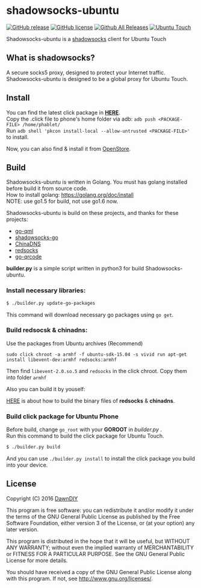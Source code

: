 # shadowsocks-ubuntu

[![GitHub release](https://img.shields.io/github/release/dawndiy/shadowsocks-ubuntu.svg?maxAge=2592000)](https://github.com/dawndiy/shadowsocks-ubuntu/releases/latest)
[![GitHub license](https://img.shields.io/badge/license-AGPL-blue.svg)](https://raw.githubusercontent.com/dawndiy/shadowsocks-ubuntu/master/LICENSE)
[![Github All Releases](https://img.shields.io/github/downloads/dawndiy/shadowsocks-ubuntu/total.svg?maxAge=2592000)](https://github.com/dawndiy/shadowsocks-ubuntu/releases)
[![Ubuntu Touch](https://img.shields.io/badge/OpenStore-shadowsocks-4caf50.svg)](https://open.uappexplorer.com/app/shadowsocks.ubuntu-dawndiy)

Shadowsocks-ubuntu is a [shadowsocks](https://shadowsocks.org) client for Ubuntu Touch

## What is shadowsocks?
A secure socks5 proxy, designed to protect your Internet traffic.  
Shadowsocks-ubuntu is designed to be a global proxy for Ubuntu Touch.

## Install
You can find the latest click package in [**HERE**](https://github.com/dawndiy/shadowsocks-ubuntu/releases).  
Copy the .click file to phone's home folder via adb: `adb push <PACKAGE-FILE> /home/phablet/`  
Run `adb shell 'pkcon install-local --allow-untrusted <PACKAGE-FILE>'` to install.

Now, you can also find & install it from [OpenStore](https://open.uappexplorer.com/app/shadowsocks.ubuntu-dawndiy).

## Build
Shadowsocks-ubuntu is written in Golang. You must has golang installed before build it from source code.  
How to install golang: https://golang.org/doc/install  
NOTE: use go1.5 for build, not use go1.6 now.

Shadowsocks-ubuntu is build on these projects, and thanks for these projects:

- [go-qml](https://github.com/go-qml/qml)
- [shadowsocks-go](https://github.com/shadowsocks/shadowsocks-go)
- [ChinaDNS](https://github.com/shadowsocks/ChinaDNS)
- [redsocks](https://github.com/darkk/redsocks)
- [go-qrcode](https://github.com/skip2/go-qrcode)

**builder.py** is a simple script written in python3 for build Shadowsocks-ubuntu.

### Install necessary libraries: 

```bash
$ ./builder.py update-go-packages
```
This command will download necessary go packages using `go get`.

### Build redsocsk & chinadns: 

Use the packages from Ubuntu archives (Recommend)

```
sudo click chroot -a armhf -f ubuntu-sdk-15.04 -s vivid run apt-get install libevent-dev:armhf redsocks:armhf
```
Then find `libevent-2.0.so.5` and `redsocks` in the click chroot. Copy them into folder `armhf`


Also you can build it by youself:

[HERE](BUILD.md) is about how to build the binary files of **redsocks** & **chinadns**.

### Build click package for Ubuntu Phone

Before build, change `go_root` with your **GOROOT** in *builder.py* .  
Run this command to build the click package for Ubuntu Touch.  
```bash
$ ./builder.py build
```

And you can use `./builder.py install` to install the click package you build into your device.

## License

Copyright (C) 2016  [DawnDIY](http://dawndiy.com/)

This program is free software: you can redistribute it and/or modify
it under the terms of the GNU General Public License as published by
the Free Software Foundation, either version 3 of the License, or
(at your option) any later version.

This program is distributed in the hope that it will be useful,
but WITHOUT ANY WARRANTY; without even the implied warranty of
MERCHANTABILITY or FITNESS FOR A PARTICULAR PURPOSE.  See the
GNU General Public License for more details.

You should have received a copy of the GNU General Public License
along with this program.  If not, see <http://www.gnu.org/licenses/>.

